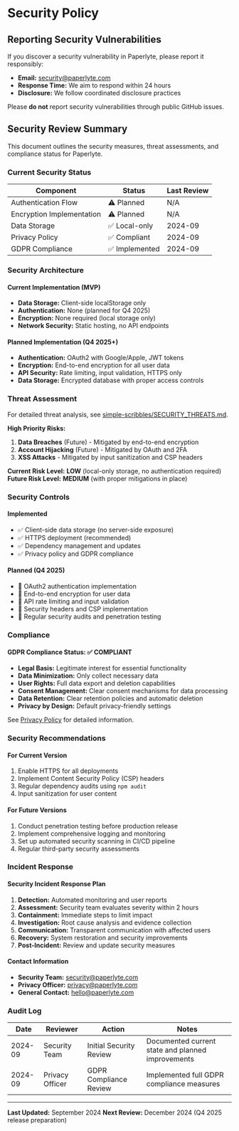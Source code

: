 # Security Policy

## Reporting Security Vulnerabilities

If you discover a security vulnerability in Paperlyte, please report it responsibly:

- **Email:** security@paperlyte.com
- **Response Time:** We aim to respond within 24 hours
- **Disclosure:** We follow coordinated disclosure practices

Please **do not** report security vulnerabilities through public GitHub issues.

## Security Review Summary

This document outlines the security measures, threat assessments, and compliance status for Paperlyte.

### Current Security Status

| Component                 | Status         | Last Review |
| ------------------------- | -------------- | ----------- |
| Authentication Flow       | ⚠️ Planned     | N/A         |
| Encryption Implementation | ⚠️ Planned     | N/A         |
| Data Storage              | ✅ Local-only  | 2024-09     |
| Privacy Policy            | ✅ Compliant   | 2024-09     |
| GDPR Compliance           | ✅ Implemented | 2024-09     |

### Security Architecture

#### Current Implementation (MVP)

- **Data Storage:** Client-side localStorage only
- **Authentication:** None (planned for Q4 2025)
- **Encryption:** None required (local storage only)
- **Network Security:** Static hosting, no API endpoints

#### Planned Implementation (Q4 2025+)

- **Authentication:** OAuth2 with Google/Apple, JWT tokens
- **Encryption:** End-to-end encryption for all user data
- **API Security:** Rate limiting, input validation, HTTPS only
- **Data Storage:** Encrypted database with proper access controls

### Threat Assessment

For detailed threat analysis, see [simple-scribbles/SECURITY_THREATS.md](simple-scribbles/SECURITY_THREATS.md).

**High Priority Risks:**

1. **Data Breaches** (Future) - Mitigated by end-to-end encryption
2. **Account Hijacking** (Future) - Mitigated by OAuth and 2FA
3. **XSS Attacks** - Mitigated by input sanitization and CSP headers

**Current Risk Level:** **LOW** (local-only storage, no authentication required)
**Future Risk Level:** **MEDIUM** (with proper mitigations in place)

### Security Controls

#### Implemented

- ✅ Client-side data storage (no server-side exposure)
- ✅ HTTPS deployment (recommended)
- ✅ Dependency management and updates
- ✅ Privacy policy and GDPR compliance

#### Planned (Q4 2025)

- 🔄 OAuth2 authentication implementation
- 🔄 End-to-end encryption for user data
- 🔄 API rate limiting and input validation
- 🔄 Security headers and CSP implementation
- 🔄 Regular security audits and penetration testing

### Compliance

#### GDPR Compliance Status: ✅ COMPLIANT

- **Legal Basis:** Legitimate interest for essential functionality
- **Data Minimization:** Only collect necessary data
- **User Rights:** Full data export and deletion capabilities
- **Consent Management:** Clear consent mechanisms for data processing
- **Data Retention:** Clear retention policies and automatic deletion
- **Privacy by Design:** Default privacy-friendly settings

See [Privacy Policy](simple-scribbles/privacy.md) for detailed information.

### Security Recommendations

#### For Current Version

1. Enable HTTPS for all deployments
2. Implement Content Security Policy (CSP) headers
3. Regular dependency audits using `npm audit`
4. Input sanitization for user content

#### For Future Versions

1. Conduct penetration testing before production release
2. Implement comprehensive logging and monitoring
3. Set up automated security scanning in CI/CD pipeline
4. Regular third-party security assessments

### Incident Response

#### Security Incident Response Plan

1. **Detection:** Automated monitoring and user reports
2. **Assessment:** Security team evaluates severity within 2 hours
3. **Containment:** Immediate steps to limit impact
4. **Investigation:** Root cause analysis and evidence collection
5. **Communication:** Transparent communication with affected users
6. **Recovery:** System restoration and security improvements
7. **Post-Incident:** Review and update security measures

#### Contact Information

- **Security Team:** security@paperlyte.com
- **Privacy Officer:** privacy@paperlyte.com
- **General Contact:** hello@paperlyte.com

### Audit Log

| Date    | Reviewer        | Action                  | Notes                                             |
| ------- | --------------- | ----------------------- | ------------------------------------------------- |
| 2024-09 | Security Team   | Initial Security Review | Documented current state and planned improvements |
| 2024-09 | Privacy Officer | GDPR Compliance Review  | Implemented full GDPR compliance measures         |

---

**Last Updated:** September 2024
**Next Review:** December 2024 (Q4 2025 release preparation)
